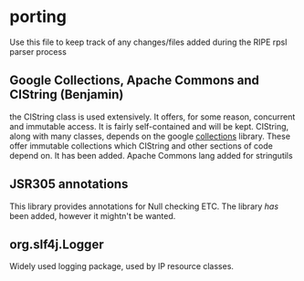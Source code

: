 # porting
Use this file to keep track of any changes/files added during the RIPE rpsl parser process

## Google Collections, Apache Commons and CIString (Benjamin)
the CIString class is used extensively. It offers, for some reason, concurrent and immutable access. It is fairly self-contained and will be kept.
CIString, along with many classes, depends on the google [collections](https://code.google.com/p/guava-libraries/) library. These offer immutable collections which CIString and other sections of code depend on. It has been added.
Apache Commons lang added for stringutils

## JSR305 annotations
This library provides annotations for Null checking ETC. The library _has_ been added, however it mightn't be wanted.

## org.slf4j.Logger
Widely used logging package, used by IP resource classes.
